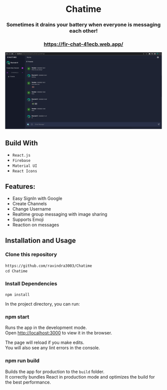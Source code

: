 <div align="center">

# Chatime

### Sometimes it drains your battery when everyone is messaging each other!

### https://fir-chat-41ecb.web.app/

<div align="center">
  <img alt="Demo" src="./Assets/chatime.png" />
</div>

</div>

## Build With

- `React.js`
- `Firebase`
- `Material UI`
- `React Icons`

## Features:

- Easy SignIn with Google
- Create Channels
- Change Username
- Realtime group messaging with image sharing
- Supports Emoji
- Reaction on messages

## Installation and Usage

### Clone this repository

`https://github.com/ravindra3003/Chatime` <br/>
`cd Chatime`

### Install Dependencies

`npm install`

In the project directory, you can run:

### npm start

Runs the app in the development mode.\
Open [http://localhost:3000](http://localhost:3000) to view it in the browser.

The page will reload if you make edits.\
You will also see any lint errors in the console.

### npm run build

Builds the app for production to the `build` folder.\
It correctly bundles React in production mode and optimizes the build for the best performance.
